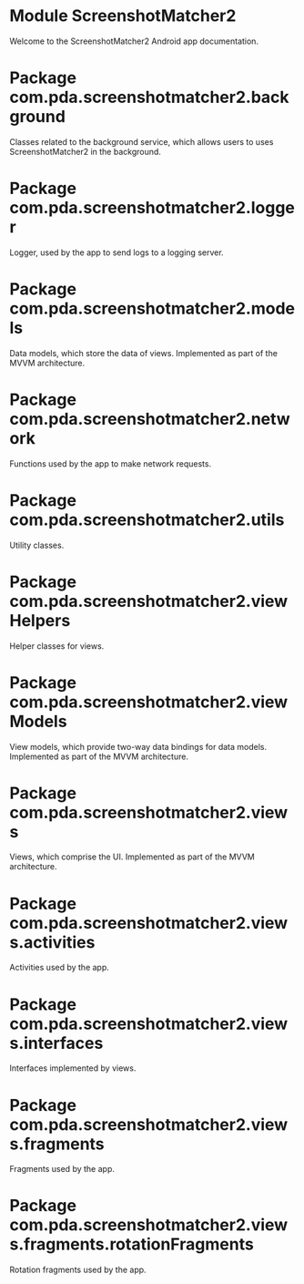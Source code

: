 # Module ScreenshotMatcher2

Welcome to the ScreenshotMatcher2 Android app documentation.

# Package com.pda.screenshotmatcher2.background

Classes related to the background service, which allows users to uses ScreenshotMatcher2 in the background.

# Package com.pda.screenshotmatcher2.logger

Logger, used by the app to send logs to a logging server.

# Package com.pda.screenshotmatcher2.models

Data models, which store the data of views. Implemented as part of the MVVM architecture.

# Package com.pda.screenshotmatcher2.network

Functions used by the app to make network requests.

# Package com.pda.screenshotmatcher2.utils

Utility classes.

# Package com.pda.screenshotmatcher2.viewHelpers

Helper classes for views.

# Package com.pda.screenshotmatcher2.viewModels

View models, which provide two-way data bindings for data models. Implemented as part of the MVVM architecture.

# Package com.pda.screenshotmatcher2.views

Views, which comprise the UI. Implemented as part of the MVVM architecture.

# Package com.pda.screenshotmatcher2.views.activities

Activities used by the app.

# Package com.pda.screenshotmatcher2.views.interfaces

Interfaces implemented by views.

# Package com.pda.screenshotmatcher2.views.fragments

Fragments used by the app.

# Package com.pda.screenshotmatcher2.views.fragments.rotationFragments

Rotation fragments used by the app.